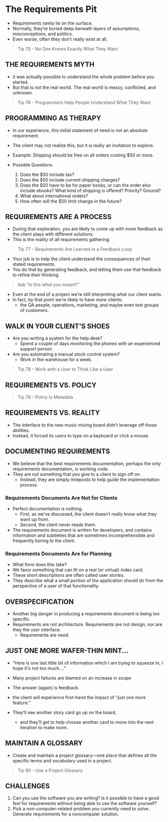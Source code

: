 # The Requirements Pit
- Requirements rarely lie on the surface. 
- Normally, they’re buried deep beneath layers of assumptions, misconceptions, and politics. 
- Even worse, often they don’t really exist at all.

> Tip 75 - No One Knows Exactly What They Want

## THE REQUIREMENTS MYTH
- it was actually possible to understand the whole problem before you started.
- But that is not the real world. The real world is messy, conflicted, and unknown.

> Tip 76 - Programmers Help People Understand What They Want

## PROGRAMMING AS THERAPY 
- In our experience, this initial statement of need is not an absolute requirement. 
- The client may not realize this, but it is really an invitation to explore.


- Example: Shipping should be free on all orders costing $50 or more.
- Possible Questions
  1. Does the $50 include tax? 
  2. Does the $50 include current shipping charges? 
  3. Does the $50 have to be for paper books, or can the order also include ebooks? What kind of shipping is offered? Priority? Ground? 
  4. What about international orders? 
  5. How often will the $50 limit change in the future?


## REQUIREMENTS ARE A PROCESS
- During that exploration, you are likely to come up with more feedback as the client plays with different solutions.
- This is the reality of all requirements gathering:
> Tip 77 - Requirements Are Learned in a Feedback Loop

- Your job is to help the client understand the consequences of their stated requirements. 
- You do that by generating feedback, and letting them use that feedback to refine their thinking.

> Ask “is this what you meant?"

- Even at the end of a project we’re still interpreting what our client wants. 
- In fact, by that point we’re likely to have more clients: 
  - the QA people, operations, marketing, and maybe even test groups of customers.

## WALK IN YOUR CLIENT’S SHOES
- Are you writing a system for the help desk?
    - Spend a couple of days monitoring the phones with an experienced support person.
- Are you automating a manual stock control system?
    - Work in the warehouse for a week.

> Tip 78 - Work with a User to Think Like a User

## REQUIREMENTS VS. POLICY
> Tip 79 - Policy Is Metadata

## REQUIREMENTS VS. REALITY 
- The interface to the new music mixing board didn’t leverage off those abilities. 
- Instead, it forced its users to type on a keyboard or click a mouse.

## DOCUMENTING REQUIREMENTS 
- We believe that the best requirements documentation, perhaps the only requirements documentation, is working code.
- They are not something that you give to a client to sign off on. 
  - Instead, they are simply mileposts to help guide the implementation process.

### Requirements Documents Are Not for Clients 
- Perfect documentation is nothing.
  - First, as we’ve discussed, the client doesn’t really know what they want up front.
  - Second, the client never reads them.
- The requirements document is written for developers, and contains information and subtleties that are sometimes incomprehensible and frequently boring to the client.

### Requirements Documents Are for Planning 
- What form does this take? 
- We favor something that can fit on a real (or virtual) index card. 
- These short descriptions are often called user stories. 
- They describe what a small portion of the application should do from the perspective of a user of that functionality.

## OVERSPECIFICATION
- Another big danger in producing a requirements document is being too specific.
- Requirements are not architecture. Requirements are not design, nor are they the user interface. 
  - Requirements are need.

## JUST ONE MORE WAFER-THIN MINT...
- "Here is one last little bit of information which I am trying to squeeze in; I hope it's not too much...."

- Many project failures are blamed on an increase in scope
- The answer (again) is feedback.
-  the client will experience first-hand the impact of “just one more feature.” 
  - They’ll see another story card go up on the board, 
    - and they’ll get to help choose another card to move into the next iteration to make room.

## MAINTAIN A GLOSSARY
- Create and maintain a project glossary—one place that defines all the specific terms and vocabulary used in a project.
> Tip 80 - Use a Project Glossary

## CHALLENGES
1. Can you use the software you are writing? Is it possible to have a good feel for requirements without being able to use the software yourself?
2. Pick a non-computer-related problem you currently need to solve. Generate requirements for a noncomputer solution.
